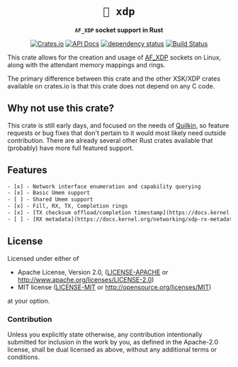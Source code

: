 <!-- markdownlint-disable no-inline-html first-line-heading no-emphasis-as-heading -->

<div align="center">

# `📨 xdp`

**`AF_XDP` socket support in Rust**

[![Crates.io](https://img.shields.io/crates/v/xdp.svg)](https://crates.io/crates/xdp)
[![API Docs](https://docs.rs/xdp/badge.svg)](https://docs.rs/xdp)
[![dependency status](https://deps.rs/repo/github/Jake-Shadle/xdp/status.svg)](https://deps.rs/repo/github/Jake-Shadle/xdp)
[![Build Status](https://github.com/Jake-Shadle/xdp/workflows/CI/badge.svg)](https://github.com/Jake-Shadle/xdp/actions?workflow=CI)

</div>

This crate allows for the creation and usage of [AF_XDP] sockets on Linux, along with the attendant memory mappings and rings.

The primary difference between this crate and the other XSK/XDP crates available on crates.io is that this crate does not depend on any C code.

## Why not use this crate?

This crate is still early days, and focused on the needs of [Quilkin](https://github.com/googleforgames/quilkin), so feature requests or bug fixes that don't pertain to it would most likely need outside contribution. There are already several other Rust crates available that (probably) have more full featured support.

## Features

```txt
- [x] - Network interface enumeration and capability querying
- [x] - Basic Umem support
- [ ] - Shared Umem support
- [x] - Fill, RX, TX, Completion rings
- [x] - [TX checksum offload/completion timestamp](https://docs.kernel.org/networking/xsk-tx-metadata.html)
- [ ] - [RX metadata](https://docs.kernel.org/networking/xdp-rx-metadata.html)
```

## License

Licensed under either of

- Apache License, Version 2.0, ([LICENSE-APACHE](LICENSE-APACHE) or <http://www.apache.org/licenses/LICENSE-2.0>)
- MIT license ([LICENSE-MIT](LICENSE-MIT) or <http://opensource.org/licenses/MIT>)

at your option.

### Contribution

Unless you explicitly state otherwise, any contribution intentionally submitted for inclusion in the work by you, as defined in the Apache-2.0 license, shall be dual licensed as above, without any additional terms or conditions.

[AF_XDP]: https://docs.ebpf.io/linux/concepts/af_xdp/
